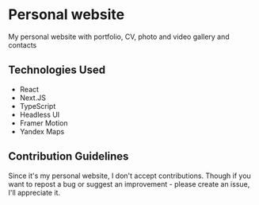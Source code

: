 # Personal website

My personal website with portfolio, CV, photo and video gallery and contacts

## Technologies Used

- React
- Next.JS
- TypeScript
- Headless UI
- Framer Motion
- Yandex Maps

## Contribution Guidelines

Since it's my personal website, I don't accept contributions. Though if you want to repost a bug or suggest an improvement - please create an issue, I'll appreciate it.

